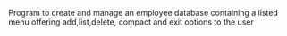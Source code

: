 Program to create and manage an employee database containing a listed menu offering add,list,delete, compact and exit options to the user
